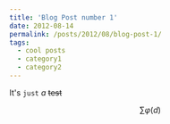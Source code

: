```yaml
---
title: 'Blog Post number 1'
date: 2012-08-14
permalink: /posts/2012/08/blog-post-1/
tags:
  - cool posts
  - category1
  - category2
---
```


It's `just` *a* ~~test~~ 

$$\sum\varphi(d)$$